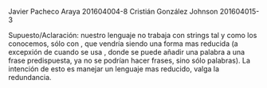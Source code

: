 Javier Pacheco Araya 201604004-8
Cristián González Johnson 201604015-3

Supuesto/Aclaración: nuestro lenguaje no trabaja con strings tal y como los conocemos, sólo con <word>, que vendría siendo una forma mas reducida (a excepxión de cuando se usa <Bark>, donde se puede añadir una palabra a una frase predispuesta, ya no se podrían hacer frases, sino sólo palabras). La intención de esto es manejar un lenguaje mas reducido, valga la redundancia. 
